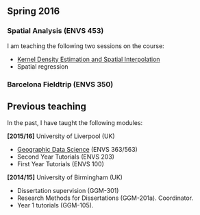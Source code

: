 ## Spring 2016

### Spatial Analysis (ENVS 453)

I am teaching the following two sessions on the course:

* [Kernel Density Estimation and Spatial Interpolation](http://darribas.org/kde_idw_r/)
* Spatial regression

### Barcelona Fieldtrip (ENVS 350)

## Previous teaching

In the past, I have taught the following modules:

**[2015/16]** University of Liverpool (UK)

* [Geographic Data Science](http://darribas.org/gds15/) (ENVS 363/563)
* Second Year Tutorials (ENVS 203)
* First Year Tutorials (ENVS 100)

**[2014/15]** University of Birmingham (UK)

* Dissertation supervision (GGM-301)
* Research Methods for Dissertations (GGM-201a). Coordinator.  
* Year 1 tutorials (GGM-105).

